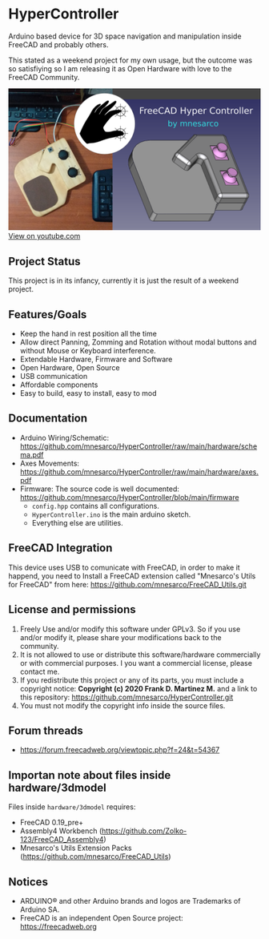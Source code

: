 # HyperController

Arduino based device for 3D space navigation and manipulation inside FreeCAD and probably others.

This stated as a weekend project for my own usage, but the outcome was so satisfiying so 
I am releasing it as Open Hardware with love to the FreeCAD Community.

[![image](https://github.com/mnesarco/HyperController/raw/main/_web/hyperc.png)](https://www.youtube.com/watch?v=o9VPcpPox0Q)
[View on youtube.com](https://www.youtube.com/watch?v=o9VPcpPox0Q)

## Project Status

This project is in its infancy, currently it is just the result of a weekend project.

## Features/Goals

* Keep the hand in rest position all the time
* Allow direct Panning, Zomming and Rotation without modal buttons and without Mouse or Keyboard interference.
* Extendable Hardware, Firmware and Software
* Open Hardware, Open Source
* USB communication
* Affordable components
* Easy to build, easy to install, easy to mod

## Documentation

* Arduino Wiring/Schematic:
https://github.com/mnesarco/HyperController/raw/main/hardware/schema.pdf
* Axes Movements: https://github.com/mnesarco/HyperController/raw/main/hardware/axes.pdf
* Firmware: The source code is well documented: https://github.com/mnesarco/HyperController/blob/main/firmware
  * `config.hpp` contains all configurations.
  * `HyperController.ino` is the main arduino sketch.
  * Everything else are utilities.


## FreeCAD Integration

This device uses USB to comunicate with FreeCAD, in order to make it happend, you need to Install a FreeCAD extension called "Mnesarco's Utils for FreeCAD" from here: https://github.com/mnesarco/FreeCAD_Utils.git

## License and permissions

1. Freely Use and/or modify this software under GPLv3. So if you use and/or modify it, please share your modifications back to the community.
2. It is not allowed to use or distribute this software/hardware commercially or with commercial purposes. I you want a commercial license, please contact me.
3. If you redistribute this project or any of its parts, you must include a copyright notice: **Copyright (c) 2020 Frank D. Martinez M.** and a link to this repository: https://github.com/mnesarco/HyperController.git
4. You must not modify the copyright info inside the source files.

## Forum threads

* https://forum.freecadweb.org/viewtopic.php?f=24&t=54367

## Importan note about files inside **hardware/3dmodel**

Files inside `hardware/3dmodel` requires:
* FreeCAD 0.19_pre+
* Assembly4 Workbench (https://github.com/Zolko-123/FreeCAD_Assembly4)
* Mnesarco's Utils Extension Packs (https://github.com/mnesarco/FreeCAD_Utils)

## Notices

* ARDUINO&reg; and other Arduino brands and logos are Trademarks of Arduino SA.
* FreeCAD is an independent Open Source project: https://freecadweb.org

